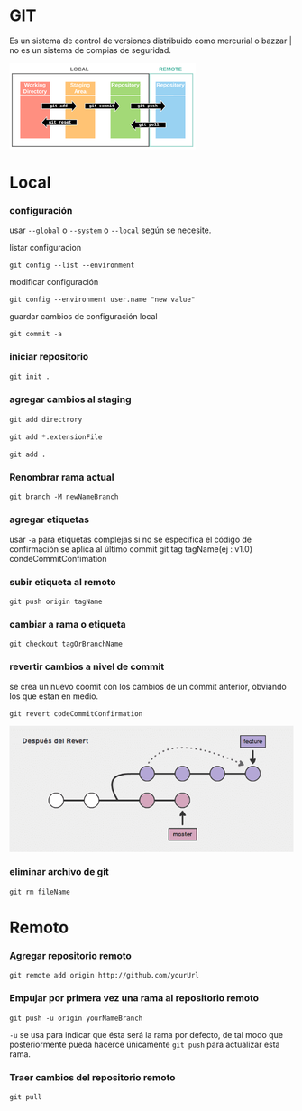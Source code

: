 # GIT
Es un sistema de control de versiones distribuido como mercurial o bazzar | no es un sistema de compias de seguridad.

<img src="./img/gitGraphic.png" alt="no img"/>

# Local

### configuración
usar `--global` o `--system` o `--local` según se necesite. 

listar configuracion

    git config --list --environment

modificar configuración

    git config --environment user.name "new value"

guardar cambios de configuración local

    git commit -a

### iniciar repositorio
    git init .

### agregar cambios al staging
``
git add directrory 
``

``
git add *.extensionFile
``

``
git add . 
``

### Renombrar rama actual 
    git branch -M newNameBranch

### agregar etiquetas
usar `-a` para etiquetas complejas
si no se especifica el código de confirmación se aplica al último commit
    git tag tagName(ej : v1.0) condeCommitConfimation

### subir etiqueta al remoto
    git push origin tagName

### cambiar a rama o etiqueta
    git checkout tagOrBranchName

### revertir cambios a nivel de commit
se crea un nuevo coomit con los cambios de un commit anterior, obviando los que estan en medio.

    git revert codeCommitConfirmation 
<img src="./img/revert.png" alt="no img"/>

### eliminar archivo de git
    git rm fileName

# Remoto

### Agregar repositorio remoto
    git remote add origin http://github.com/yourUrl

### Empujar por primera vez una rama al repositorio remoto
    git push -u origin yourNameBranch

`-u` se usa para indicar que ésta será la rama por defecto, de tal modo que posteriormente pueda hacerce 
únicamente `git push` para actualizar esta rama.

### Traer cambios del repositorio remoto 
    git pull